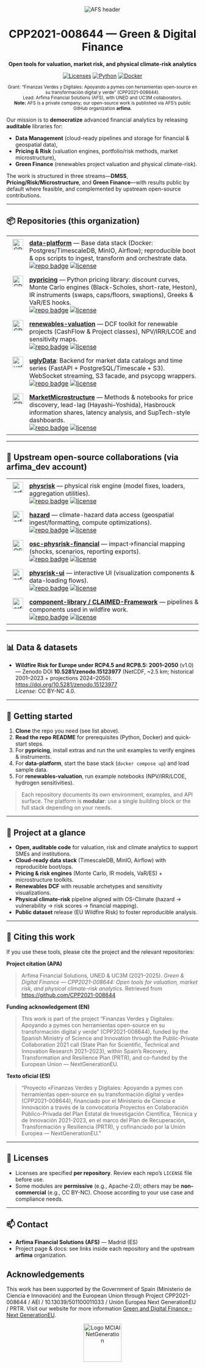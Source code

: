 <div align="center">
<p align="center">
  <img src="https://afs-services.com/wp-content/uploads/2015/01/500-AFS1.jpg" alt="AFS header" style="max-width:100%; height:auto;">
</p>

# CPP2021-008644 — Green & Digital Finance
**Open tools for valuation, market risk, and physical climate-risk analytics**

<p>
  <a href="#"><img alt="Licenses" src="https://img.shields.io/badge/license-mixed-blue"></a>
  <a href="#"><img alt="Python" src="https://img.shields.io/badge/python-3.10%2B-blue"></a>
  <a href="#"><img alt="Docker" src="https://img.shields.io/badge/docker-compose-blue"></a>
</p>



<sub>
Grant: “Finanzas Verdes y Digitales: Apoyando a pymes con herramientas open-source en su transformación digital y verde” (CPP2021-008644).<br>
Lead: Arfima Financial Solutions (AFS), with UNED and UC3M collaborators.<br>
<strong>Note:</strong> AFS is a private company; our open-source work is published via AFS’s public GitHub organization <strong>arfima</strong>.
</sub>




</div>

Our mission is to **democratize** advanced financial analytics by releasing **auditable** libraries for:
- **Data Management** (cloud-ready pipelines and storage for financial & geospatial data),
- **Pricing & Risk** (valuation engines, portfolio/risk methods, market microstructure),
- **Green Finance** (renewables project valuation and physical climate-risk).

The work is structured in three streams—**DMSS**, **Pricing/Risk/Microstructure**, and **Green Finance**—with results public by default where feasible, and complemented by upstream open-source contributions.

---
## 📦 Repositories (this organization)

<table width="100%" style="width:100%; table-layout:fixed; border-collapse:collapse; border-spacing:0; border:0;">
  <colgroup>
    <col style="width:60px">
    <col>
  </colgroup>

  <tr>
    <td align="center" style="vertical-align:top; border:0; padding:8px 0;">
      <a href="https://github.com/CPP2021-008644/data-platform">
        <img src="https://afs-services.com/wp-content/uploads/2025/07/data_platform.png" width="28" alt="CPP2021-008644" />
      </a>
    </td>
    <td style="vertical-align:top; word-break:break-word; border:0; padding:8px 0;">
      <b><a href="https://github.com/CPP2021-008644/data-platform">data-platform</a></b> — Base data stack (Docker: Postgres/TimescaleDB, MinIO, Airflow); reproducible boot & ops scripts to ingest, transform and orchestrate data.<br>
      <a href="https://github.com/CPP2021-008644/data-platform"><img alt="repo badge" src="https://img.shields.io/badge/repo-CPP2021--008644%2Fdata--platform-181717?logo=github&labelColor=555"></a>
      <a href="https://github.com/CPP2021-008644/data-platform"><img alt="license" src="https://img.shields.io/github/license/CPP2021-008644/data-platform"></a>
    </td>
  </tr>

  <tr>
    <td align="center" style="vertical-align:top; border:0; padding:8px 0;">
      <a href="https://github.com/CPP2021-008644/pypricing">
        <img src="https://afs-services.com/wp-content/uploads/2025/07/pypricing_resized.png" width="28" alt="CPP2021-008644" />
      </a>
    </td>
    <td style="vertical-align:top; word-break:break-word; border:0; padding:8px 0;">
      <b><a href="https://github.com/CPP2021-008644/pypricing">pypricing</a></b> — Python pricing library: discount curves, Monte Carlo engines (Black-Scholes, short-rate, Heston), IR instruments (swaps, caps/floors, swaptions), Greeks & VaR/ES hooks.<br>
      <a href="https://github.com/CPP2021-008644/pypricing"><img alt="repo badge" src="https://img.shields.io/badge/repo-CPP2021--008644%2Fpypricing-181717?logo=github&labelColor=555"></a>
      <a href="https://github.com/CPP2021-008644/pypricing"><img alt="license" src="https://img.shields.io/github/license/CPP2021-008644/pypricing"></a>
    </td>
  </tr>

  <tr>
    <td align="center" style="vertical-align:top; border:0; padding:8px 0;">
      <a href="https://github.com/CPP2021-008644/renewables-valuation">
        <img src="https://afs-services.com/wp-content/uploads/2025/07/renewable_valuation_resized.png" width="28" alt="CPP2021-008644" />
      </a>
    </td>
    <td style="vertical-align:top; word-break:break-word; border:0; padding:8px 0;">
      <b><a href="https://github.com/CPP2021-008644/renewables-valuation">renewables-valuation</a></b> — DCF toolkit for renewable projects (CashFlow & Project classes), NPV/IRR/LCOE and sensitivity maps.<br>
      <a href="https://github.com/CPP2021-008644/renewables-valuation"><img alt="repo badge" src="https://img.shields.io/badge/repo-CPP2021--008644%2Frenewables--valuation-181717?logo=github&labelColor=555"></a>
      <a href="https://github.com/CPP2021-008644/renewables-valuation"><img alt="license" src="https://img.shields.io/github/license/CPP2021-008644/renewables-valuation"></a>
    </td>
  </tr>




<tr>
  <td align="center" style="vertical-align:top; border:0; padding:8px 0;">
    <a href="https://github.com/CPP2021-008644/uglyData">
      <img src="https://afs-services.com/wp-content/uploads/2025/09/uglydata.png" width="28" alt="uglyData" />
    </a>
  </td>
  <td style="vertical-align:top; word-break:break-word; border:0; padding:8px 0;">
    <b><a href="https://github.com/CPP2021-008644/uglyData">uglyData</a></b>: Backend for market data catalogs and time series (FastAPI + PostgreSQL/Timescale + S3). WebSocket streaming, S3 facade, and psycopg wrappers.<br>
    <a href="https://github.com/CPP2021-008644/uglyData"><img alt="repo badge" src="https://img.shields.io/badge/repo-CPP2021--008644%2FuglyData-181717?logo=github&labelColor=555"></a>
    <a href="https://github.com/CPP2021-008644/uglyData"><img alt="license" src="https://img.shields.io/github/license/CPP2021-008644/uglyData"></a>
  </td>
</tr>
  <tr>
    <td align="center" style="vertical-align:top; border:0; padding:8px 0;">
      <a href="https://github.com/CPP2021-008644/MarketMicrostructure">
        <img src="https://afs-services.com/wp-content/uploads/2025/07/market_microstructure_resized.png" width="28" alt="CPP2021-008644" />
      </a>
    </td>
    <td style="vertical-align:top; word-break:break-word; border:0; padding:8px 0;">
      <b><a href="https://github.com/CPP2021-008644/MarketMicrostructure">MarketMicrostructure</a></b> — Methods & notebooks for price discovery, lead-lag (Hayashi–Yoshida), Hasbrouck information shares, latency analysis, and SupTech-style dashboards.<br>
      <a href="https://github.com/CPP2021-008644/MarketMicrostructure"><img alt="repo badge" src="https://img.shields.io/badge/repo-CPP2021--008644%2FMarketMicrostructure-181717?logo=github&labelColor=555"></a>
      <a href="https://github.com/CPP2021-008644/MarketMicrostructure"><img alt="license" src="https://img.shields.io/github/license/CPP2021-008644/MarketMicrostructure"></a>
    </td>
  </tr>

  
</table>

---

## 🌿 Upstream open-source collaborations (via **arfima_dev** account)

<table width="100%" style="width:100%; table-layout:fixed; border-collapse:collapse; border-spacing:0; border:0;">
  <colgroup>
    <col style="width:60px">
    <col>
  </colgroup>

  <tr>
    <td align="center" style="vertical-align:top; border:0; padding:8px 0;">
      <a href="https://github.com/arfima/physrisk"><img src="https://github.com/arfima.png" width="28" alt="arfima"></a>
    </td>
    <td style="vertical-align:top; word-break:break-word; border:0; padding:8px 0;">
      <b><a href="https://github.com/arfima/physrisk">physrisk</a></b> — physical risk engine (model fixes, loaders, aggregation utilities).<br>
      <a href="https://github.com/arfima/physrisk"><img alt="repo badge" src="https://img.shields.io/badge/repo-arfima%2Fphysrisk-181717?logo=github&labelColor=555"></a>
      <a href="https://github.com/arfima/physrisk"><img alt="license" src="https://img.shields.io/github/license/arfima/physrisk"></a>
    </td>
  </tr>

  <tr>
    <td align="center" style="vertical-align:top; border:0; padding:8px 0;">
      <a href="https://github.com/arfima/hazard"><img src="https://github.com/arfima.png" width="28" alt="arfima"></a>
    </td>
    <td style="vertical-align:top; word-break:break-word; border:0; padding:8px 0;">
      <b><a href="https://github.com/arfima/hazard">hazard</a></b> — climate-hazard data access (geospatial ingest/formatting, compute optimizations).<br>
      <a href="https://github.com/arfima/hazard"><img alt="repo badge" src="https://img.shields.io/badge/repo-arfima%2Fhazard-181717?logo=github&labelColor=555"></a>
      <a href="https://github.com/arfima/hazard"><img alt="license" src="https://img.shields.io/github/license/arfima/hazard"></a>
    </td>
  </tr>

  <tr>
    <td align="center" style="vertical-align:top; border:0; padding:8px 0;">
      <a href="https://github.com/os-climate/osc-physrisk-financial"><img src="https://github.com/os-climate.png" width="28" alt="OS-Climate"></a>
    </td>
    <td style="vertical-align:top; word-break:break-word; border:0; padding:8px 0;">
      <b><a href="https://github.com/os-climate/osc-physrisk-financial">osc-physrisk-financial</a></b> — impact→financial mapping (shocks, scenarios, reporting exports).<br>
      <a href="https://github.com/os-climate/osc-physrisk-financial"><img alt="repo badge" src="https://img.shields.io/badge/repo-os--climate%2Fosc--physrisk--financial-181717?logo=github&labelColor=555"></a>
      <a href="https://github.com/os-climate/osc-physrisk-financial"><img alt="license" src="https://img.shields.io/github/license/os-climate/osc-physrisk-financial"></a>
    </td>
  </tr>

  <tr>
    <td align="center" style="vertical-align:top; border:0; padding:8px 0;">
      <a href="https://github.com/arfima/physrisk-ui"><img src="https://github.com/arfima.png" width="28" alt="arfima"></a>
    </td>
    <td style="vertical-align:top; word-break:break-word; border:0; padding:8px 0;">
      <b><a href="https://github.com/arfima/physrisk-ui">physrisk-ui</a></b> — interactive UI (visualization components & data-loading flows).<br>
      <a href="https://github.com/arfima/physrisk-ui"><img alt="repo badge" src="https://img.shields.io/badge/repo-arfima%2Fphysrisk--ui-181717?logo=github&labelColor=555"></a>
      <a href="https://github.com/arfima/physrisk-ui"><img alt="license" src="https://img.shields.io/github/license/arfima/physrisk-ui"></a>
    </td>
  </tr>

  <tr>
    <td align="center" style="vertical-align:top; border:0; padding:8px 0;">
      <a href="https://github.com/arfima/component-library"><img src="https://github.com/arfima.png" width="28" alt="arfima"></a>
    </td>
    <td style="vertical-align:top; word-break:break-word; border:0; padding:8px 0;">
      <b><a href="https://github.com/arfima/component-library">component-library / CLAIMED-Framework</a></b> — pipelines & components used in wildfire work.<br>
      <a href="https://github.com/arfima/component-library"><img alt="repo badge" src="https://img.shields.io/badge/repo-arfima%2Fcomponent--library-181717?logo=github&labelColor=555"></a>
      <a href="https://github.com/arfima/component-library"><img alt="license" src="https://img.shields.io/github/license/arfima/component-library"></a>
    </td>
  </tr>
</table>


---

## 📊 Data & datasets
- **Wildfire Risk for Europe under RCP4.5 and RCP8.5: 2001–2050** (v1.0) — Zenodo DOI **10.5281/zenodo.15123977** (NetCDF, ~2.5 km; historical 2001–2023 + projections 2024–2050).  
  https://doi.org/10.5281/zenodo.15123977  
  *License*: CC BY-NC 4.0.  

---

## 🔧 Getting started
1. **Clone** the repo you need (see list above).
2. **Read the repo README** for prerequisites (Python, Docker) and quick-start steps.
3. For **pypricing**, install extras and run the unit examples to verify engines & instruments.
4. For **data-platform**, start the base stack (`docker compose up`) and load sample data.
5. For **renewables-valuation**, run example notebooks (NPV/IRR/LCOE, hydrogen sensitivities).

> Each repository documents its own environment, examples, and API surface. The platform is **modular**: use a single building block or the full stack depending on your needs. 

---

## 🧭 Project at a glance
- **Open, auditable code** for valuation, risk and climate analytics to support SMEs and institutions.  
- **Cloud-ready data stack** (TimescaleDB, MinIO, Airflow) with reproducible boot/ops.  
- **Pricing & risk engines** (Monte Carlo, IR models, VaR/ES) + microstructure toolkits.  
- **Renewables DCF** with reusable archetypes and sensitivity visualizations.  
- **Physical climate-risk** pipeline aligned with OS-Climate (hazard → vulnerability → risk scores → financial mapping).  
- **Public dataset** release (EU Wildfire Risk) to foster reproducible analysis. 

---

## 📝 Citing this work
If you use these tools, please cite the project and the relevant repositories:

**Project citation (APA)**
> Arfima Financial Solutions, UNED & UC3M (2021–2025). *Green & Digital Finance — CPP2021-008644: Open tools for valuation, market risk, and physical climate-risk analytics*. Retrieved from https://github.com/CPP2021-008644

**Funding acknowledgement (EN)**
> This work is part of the project “Finanzas Verdes y Digitales: Apoyando a pymes con herramientas open-source en su transformación digital y verde” (CPP2021-008644), funded by the Spanish Ministry of Science and Innovation through the Public-Private Collaboration 2021 call (State Plan for Scientific, Technical and Innovation Research 2021–2023), within Spain’s Recovery, Transformation and Resilience Plan (PRTR), and co-funded by the European Union — NextGenerationEU.

**Texto oficial (ES)**
> “Proyecto «Finanzas Verdes y Digitales: Apoyando a pymes con herramientas open-source en su transformación digital y verde» (CPP2021-008644), financiado por el Ministerio de Ciencia e Innovación a través de la convocatoria Proyectos en Colaboración Público-Privada del Plan Estatal de Investigación Científica, Técnica y de Innovación 2021-2023, en el marco del Plan de Recuperación, Transformación y Resiliencia (PRTR), y cofinanciado por la Unión Europea — NextGenerationEU.”


---


## 📜 Licenses
- Licenses are specified **per repository**. Review each repo’s `LICENSE` file before use.  
- Some modules are **permissive** (e.g., Apache-2.0); others may be **non-commercial** (e.g., CC BY-NC). Choose according to your use case and compliance needs. 

---

## 📫 Contact
- **Arfima Financial Solutions (AFS)** — Madrid (ES)  
- Project page & docs: see links inside each repository and the upstream **arfima** organization.

## Acknowledgements

This work has been supported by the Government of Spain (Ministerio de Ciencia e Innovación) and the European Union through Project CPP2021-008644 / AEI / 10.13039/501100011033 / Unión Europea Next GenerationEU / PRTR. Visit our website for more information [Green and Digital Finance – Next GenerationEU](https://afs-services.com/proyectos-nextgen-eu/).

<p align="center">
  <img
    src="https://afs-services.com/wp-content/uploads/2025/06/logomciaienetgeneration-1232x264.png"
    alt="Logo MCIAI NetGeneration"
    height="100"
  >
</p>

